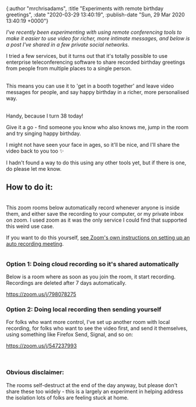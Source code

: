 

{:author "mrchrisadams", :title "Experiments with remote birthday greetings", :date "2020-03-29 13:40:19", :publish-date "Sun, 29 Mar 2020 13:40:19 +0000"}



<!-- content below -->

<!-- wp:paragraph -->
<p><em>I've recently been experimenting with using remote conferencing tools to make it easier to use video for richer, more intimate messages, and below is a post I've shared in a few private social networks.</em></p>
<!-- /wp:paragraph -->

<!-- wp:paragraph -->
<p>I tried a few services, but it turns out that it's totally possible to use enterprise teleconferencing software to share recorded birthday greetings from people from multiple places to a single person.</p>
<!-- /wp:paragraph -->

<!-- wp:paragraph -->
<p><br>This means you can use it to 'get in a booth together' and leave video messages for people, and say happy birthday in a richer, more personalised way.</p>
<!-- /wp:paragraph -->

<!-- wp:paragraph -->
<p><br>Handy, because I turn 38 today!<br></p>
<!-- /wp:paragraph -->

<!-- wp:paragraph -->
<p>Give it a go - find someone you know who also knows me, jump in the room and try singing happy birthday. <br></p>
<!-- /wp:paragraph -->

<!-- wp:paragraph -->
<p>I might not have seen your face in ages, so it'll be nice, and I'll share the video back to you too ✨<br></p>
<!-- /wp:paragraph -->

<!-- wp:paragraph -->
<p>I hadn't found a way to do this using any other tools yet, but if there is one, do please let me know.<br></p>
<!-- /wp:paragraph -->

<!-- wp:heading -->
<h2>How to do it:</h2>
<!-- /wp:heading -->

<!-- wp:paragraph -->
<p><br>This zoom rooms below automatically record whenever anyone is inside them, and either save the recording to your computer, or my private inbox on zoom. I used zoom as it was the only service I could find that supported this weird use case.<br></p>
<!-- /wp:paragraph -->

<!-- wp:paragraph -->
<p>If you want to do this yourself, <a href="https://support.zoom.us/hc/en-us/articles/202921119-Automatic-Recording#meetings">see Zoom's own instructions on setting up an auto recording meeting</a>.</p>
<!-- /wp:paragraph -->

<!-- wp:image {"id":3921,"sizeSlug":"large"} -->
<figure class="wp-block-image size-large"><img src="https://mrchrisadamsblog.files.wordpress.com/2020/03/screenshot-2020-03-29-at-15.38.55.png?w=1024" alt="" class="wp-image-3921" /></figure>
<!-- /wp:image -->

<!-- wp:paragraph -->
<p></p>
<!-- /wp:paragraph -->

<!-- wp:heading {"level":3} -->
<h3>Option 1: Doing cloud recording so it's shared automatically<br></h3>
<!-- /wp:heading -->

<!-- wp:paragraph -->
<p>Below is a room where as soon as you join the room, it start recording. Recordings are deleted after 7 days automatically.<br></p>
<!-- /wp:paragraph -->

<!-- wp:paragraph -->
<p><a href="https://zoom.us/j/798078275">https://zoom.us/j/798078275</a><br></p>
<!-- /wp:paragraph -->

<!-- wp:heading {"level":3} -->
<h3>Option 2: Doing local recording then sending yourself<br></h3>
<!-- /wp:heading -->

<!-- wp:paragraph -->
<p>For folks who want more control, I've set up another room with local recording, for folks who want to see the video first, and send it themselves, using something like Firefox Send, Signal, and so on:<br></p>
<!-- /wp:paragraph -->

<!-- wp:paragraph -->
<p><a href="https://zoom.us/j/547237993">https://zoom.us/j/547237993</a></p>
<!-- /wp:paragraph -->

<!-- wp:paragraph -->
<p><br></p>
<!-- /wp:paragraph -->

<!-- wp:heading {"level":3} -->
<h3>Obvious disclaimer:<br></h3>
<!-- /wp:heading -->

<!-- wp:paragraph -->
<p>The rooms self-destruct at the end of the day anyway, but please don't share these too widely - this is a largely an experiment in helping address the isolation lots of folks are feeling stuck at home.</p>
<!-- /wp:paragraph -->


